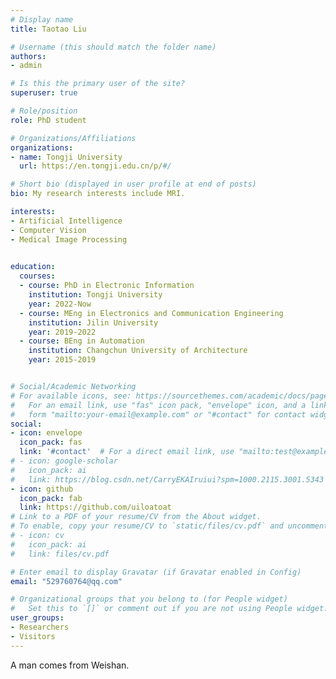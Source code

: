 ```yaml
---
# Display name
title: Taotao Liu

# Username (this should match the folder name)
authors:
- admin

# Is this the primary user of the site?
superuser: true

# Role/position
role: PhD student

# Organizations/Affiliations
organizations:
- name: Tongji University
  url: https://en.tongji.edu.cn/p/#/

# Short bio (displayed in user profile at end of posts)
bio: My research interests include MRI.

interests:
- Artificial Intelligence
- Computer Vision
- Medical Image Processing
  

education:
  courses:
  - course: PhD in Electronic Information
    institution: Tongji University
    year: 2022-Now
  - course: MEng in Electronics and Communication Engineering
    institution: Jilin University
    year: 2019-2022
  - course: BEng in Automation
    institution: Changchun University of Architecture
    year: 2015-2019


# Social/Academic Networking
# For available icons, see: https://sourcethemes.com/academic/docs/page-builder/#icons
#   For an email link, use "fas" icon pack, "envelope" icon, and a link in the
#   form "mailto:your-email@example.com" or "#contact" for contact widget.
social:
- icon: envelope
  icon_pack: fas
  link: '#contact'  # For a direct email link, use "mailto:test@example.org".
# - icon: google-scholar
#   icon_pack: ai
#   link: https://blog.csdn.net/CarryEKAIruiui?spm=1000.2115.3001.5343
- icon: github
  icon_pack: fab
  link: https://github.com/uiloatoat
# Link to a PDF of your resume/CV from the About widget.
# To enable, copy your resume/CV to `static/files/cv.pdf` and uncomment the lines below.
# - icon: cv
#   icon_pack: ai
#   link: files/cv.pdf

# Enter email to display Gravatar (if Gravatar enabled in Config)
email: "529760764@qq.com"

# Organizational groups that you belong to (for People widget)
#   Set this to `[]` or comment out if you are not using People widget.
user_groups:
- Researchers
- Visitors
---
```


A man comes from Weishan.
